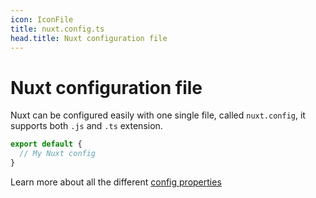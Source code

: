 ```yaml
---
icon: IconFile
title: nuxt.config.ts
head.title: Nuxt configuration file
---
```


# Nuxt configuration file

Nuxt can be configured easily with one single file, called `nuxt.config`, it supports both `.js` and `.ts` extension.

```ts
export default {
  // My Nuxt config
}
```

Learn more about all the different [config properties](/docs/config)

<!-- GENERATED_CONFIG_DOCS -->
